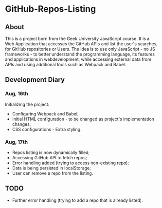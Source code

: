 # GitHub-Repos-Listing
## About
This is a project born from the Geek University JavaScript course.
It is a Web Application that accesses the GitHub APIs and list the user's searches, for GitHub repositories or Users.
The idea is to use only JavaScript - no JS frameworks - to better understand the programming language, its features and applications in webdevelopment, while accessing external data from APIs and using additional tools such as Webpack and Babel.

## Development Diary
### Aug, 16th
Initializing the project:
* Configuring Webpack and Babel;
* Initial HTML configuration - to be changed as project's implementation changes;
* CSS configurations - Extra styling.

### Aug, 17th
* Repos listing is now dynamically filled;
* Accessing GitHub API to fetch repos;
* Error handling added (trying to access non-existing repo);
* Data is being persisted in localStorage;
* User can remove a repo from the listing.

## TODO
* Further error handling (trying to add a repo that is already listed).
